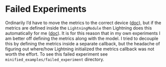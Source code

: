 # Failed Experiments
Ordinarily I’d have to move the metrics to the correct device ([doc](https://torchmetrics.readthedocs.io/en/latest/pages/overview.html#metrics-and-devices)), but if the metrics are defined inside the `LightningModule` then Lightning does this automatically for me ([doc](https://torchmetrics.readthedocs.io/en/latest/pages/lightning.html#torchmetrics-in-pytorch-lightning)). It is for this reason that in my own experiments I am better off defining the metrics along with the model. I tried to decouple this by defining the metrics inside a separate callback, but the headache of figuring out where/how Lightning initialized the metrics callback was not worth the effort. To see this failed experiment see `minified_examples/failed_experiment` directory.